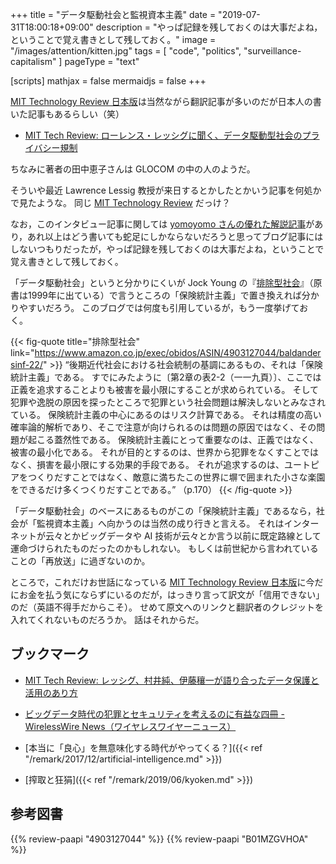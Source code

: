 +++
title = "データ駆動社会と監視資本主義"
date =  "2019-07-31T18:00:18+09:00"
description = "やっぱ記録を残しておくのは大事だよね，ということで覚え書きとして残しておく。"
image = "/images/attention/kitten.jpg"
tags = [ "code", "politics", "surveillance-capitalism" ]
pageType = "text"

[scripts]
  mathjax = false
  mermaidjs = false
+++

[MIT Technology Review 日本版](https://www.technologyreview.jp/)は当然ながら翻訳記事が多いのだが日本人の書いた記事もあるらしい（笑）

- [MIT Tech Review: ローレンス・レッシグに聞く、データ駆動型社会のプライバシー規制](https://www.technologyreview.jp/s/154785/interview-with-lessig-privacy-regulation-in-the-data-driven-society/)

ちなみに著者の田中恵子さんは GLOCOM の中の人のようだ。

そういや最近 Lawrence Lessig 教授が来日するとかしたとかいう記事を何処かで見たような。
同じ [MIT Technology Review](https://www.technologyreview.jp/) だっけ？

なお，このインタビュー記事に関しては [yomoyomo さんの優れた解説記事](https://yamdas.hatenablog.com/entry/20190730/lawrencelessig "ローレンス・レッシグ教授のインタビューがしみじみ興味深い - YAMDAS現更新履歴")があり，あれ以上はどう書いても蛇足にしかならないだろうと思ってブログ記事にはしないつもりだったが，やっぱ記録を残しておくのは大事だよね，ということで覚え書きとして残しておく。

「データ駆動社会」というと分かりにくいが Jock Young の『[排除型社会](https://www.amazon.co.jp/exec/obidos/ASIN/4903127044/baldandersinf-22/)』（原書は1999年に出ている）で言うところの「保険統計主義」で置き換えれば分かりやすいだろう。
このブログでは何度も引用しているが，もう一度挙げておく。

{{< fig-quote title="排除型社会" link="https://www.amazon.co.jp/exec/obidos/ASIN/4903127044/baldandersinf-22/" >}}
<q>後期近代社会における社会統制の基調にあるもの、それは「保険統計主義」である。
すでにみたように〔第2章の表2-2（一一九頁）〕、ここでは正義を追求することよりも被害を最小限にすることが求められている。
そして犯罪や逸脱の原因を探ったところで犯罪という社会問題は解決しないとみなされている。
保険統計主義の中心にあるのはリスク計算である。
それは精度の高い確率論的解析であり、そこで注意が向けられるのは問題の原因ではなく、その問題が起こる蓋然性である。
保険統計主義にとって重要なのは、正義ではなく、被害の最小化である。
それが目的とするのは、世界から犯罪をなくすことではなく、損害を最小限にする効果的手段である。
それが追求するのは、ユートピアをつくりだすことではなく、敵意に満ちたこの世界に塀で囲まれた小さな楽園をできるだけ多くつくりだすことである。</q>
（p.170）
{{< /fig-quote >}}

「データ駆動社会」のベースにあるものがこの「保険統計主義」であるなら，社会が「監視資本主義」へ向かうのは当然の成り行きと言える。
それはインターネットが云々とかビッグデータや AI 技術が云々とか言う以前に既定路線として運命づけられたものだったのかもしれない。
もしくは前世紀から言われていることの「再放送」に過ぎないのか。

ところで，これだけお世話になっている [MIT Technology Review 日本版](https://www.technologyreview.jp/)に今だにお金を払う気にならずにいるのだが，はっきり言って訳文が「信用できない」のだ（英語不得手だからこそ）。
せめて原文へのリンクと翻訳者のクレジットを入れてくれないものだろうか。
話はそれからだ。

## ブックマーク

- [MIT Tech Review: レッシグ、村井純、伊藤穰一が語り合ったデータ保護と活用のあり方](https://www.technologyreview.jp/s/152374/the-new-context-conference-2019-tokyo-01/)
- [ビッグデータ時代の犯罪とセキュリティを考えるのに有益な四冊 - WirelessWire News（ワイヤレスワイヤーニュース）](https://wirelesswire.jp/2015/04/29831/)

- [本当に「良心」を無意味化する時代がやってくる？]({{< ref "/remark/2017/12/artificial-intelligence.md" >}})
- [搾取と狂狷]({{< ref "/remark/2019/06/kyoken.md" >}})

## 参考図書

{{% review-paapi "4903127044" %}} <!-- 排除型社会 -->
{{% review-paapi "B01MZGVHOA" %}} <!-- 超監視社会 -->
